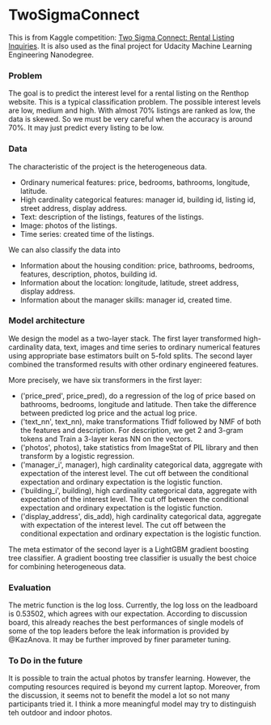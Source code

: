 # TwoSigmaConnect

This is from Kaggle competition: [Two Sigma Connect: Rental Listing Inquiries](https://www.kaggle.com/c/two-sigma-connect-rental-listing-inquiries).
It is also used as the final project for Udacity Machine Learning Engineering Nanodegree.

### Problem 
The goal is to predict the interest level for a rental listing on the Renthop website. This is a typical classification problem. The possible interest levels are low, medium and high. With almost 70% listings are ranked as low, the data is skewed. So we must be very careful when the accuracy is around 70%. It may just predict every listing to be low. 

### Data
The characteristic of the project is the heterogeneous data. 
- Ordinary numerical features: price, bedrooms, bathrooms, longitude, latitude.
- High cardinality categorical features: manager id, building id, listing id, street address, display address.
- Text: description of the listings, features of the listings. 
- Image: photos of the listings.
- Time series: created time of the listings. 

We can also classify the data into
- Information about the housing condition: price, bathrooms, bedrooms, features, description, photos, building id.
- Information about the location: longitude, latitude, street address, display address.
- Information about the manager skills: manager id, created time.

### Model architecture
We design the model as a two-layer stack. The first layer transformed high-cardinality data, text, images and time series to ordinary numerical features using appropriate base estimators built on 5-fold splits.  The second layer combined the transformed results with other ordinary engineered features.

More precisely, we have six transformers in the first layer:
- ('price_pred', price_pred), do a regression of the log of price based on bathrooms, bedrooms, longitude and latitude. Then take the difference between predicted log price and the actual log price. 
- ('text_nn', text_nn), make transformations Tfidf followed by NMF of both the features and description. For description, we get 2 and 3-gram tokens and Train a 3-layer keras NN on the vectors. 
- ('photos', photos), take statistics from ImageStat of PIL library and then transform by a logistic regression.
- ('manager_i', manager), high cardinality categorical data, aggregate with expectation of the interest level. The cut off between the conditional expectation and ordinary expectation is the logistic function. 
- ('building_i', building), high cardinality categorical data, aggregate with expectation of the interest level. The cut off between the conditional expectation and ordinary expectation is the logistic function. 
- ('display_address', dis_add), high cardinality categorical data, aggregate with expectation of the interest level. The cut off between the conditional expectation and ordinary expectation is the logistic function. 

The meta estimator of the second layer is a LightGBM gradient boosting tree classifier. A gradient boosting tree classifier is usually the best choice for combining heterogeneous data. 

### Evaluation
The metric function is the log loss. Currently, the log loss on the leadboard is 0.53502, which agrees with our expectation. According to discussion board, this already reaches the best performances of single models of some of the top leaders before the leak information is provided by @KazAnova. It may be further improved by finer parameter tuning. 

### To Do in the future
It is possible to train the actual photos by transfer learning. However, the computing resources required is beyond my current laptop. Moreover, from the discussion, it seems not to benefit the model a lot so not many participants tried it. I think a more meaningful model may try to distinguish teh outdoor and indoor photos. 
